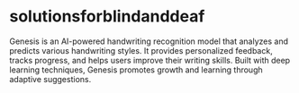 ﻿# solutionsforblindanddeaf

 Genesis is an AI-powered handwriting recognition model that analyzes and predicts various handwriting styles. It provides personalized feedback, tracks progress, and helps users improve their writing skills. Built with deep learning techniques, Genesis promotes growth and learning through adaptive suggestions.
